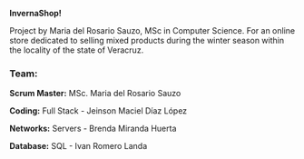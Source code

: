 **InvernaShop!** 

Project by Maria del Rosario Sauzo, MSc in Computer Science. For an online store dedicated to selling mixed products during the winter season within the locality of the state of Veracruz.

### Team:
**Scrum Master:**
MSc. Maria del Rosario Sauzo

**Coding:**
Full Stack - Jeinson Maciel Díaz López

**Networks:**
Servers - Brenda Miranda Huerta

**Database:**
SQL - Ivan Romero Landa
